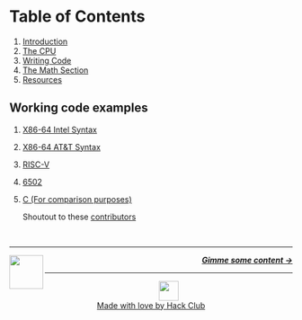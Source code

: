 # Table of Contents

1. [Introduction](/guide/introduction.md)
1. [The CPU](/guide/cpu/cpu.md)
2. [Writing Code](/guide/writing-code/multitude.md)
3. [The Math Section](/guide/math/number-systems.md)
4. [Resources](/guide/resources.md)

## Working code examples

1. [X86-64 Intel Syntax](/code/x86-intel/)
1. [X86-64 AT&T Syntax](/code/x86-AT&T/)
1. [RISC-V](/code/riscv/)
1. [6502](/code/6502/)
1. [C (For comparison purposes)](/code/c/)

   Shoutout to these [contributors](contributors.md)

<br />

---

<a href="https://github.com/hackclub/some-assembly-required">
  <picture>
    <source media="(prefers-color-scheme: dark)" srcset="https://cloud-5aq8uo1rv-hack-club-bot.vercel.app/0backd.png">
    <img align="left" width="60" src="https://cloud-5v3nvbscw-hack-club-bot.vercel.app/0backl.png" />
  </picture>
</a>

<p align="right">
  <em>
    <b>
      <a href="/guide/introduction.md">
        Gimme some content →
      </a>
    </b>
  </em>
</p>

---

<p align="center">
  <a href="https://hackclub.com/">
    <img width="35" src="https://cloud-l0g1cgz4b-hack-club-bot.vercel.app/0h.png"><br/>
    Made with love by Hack Club
  </a>
</p>
